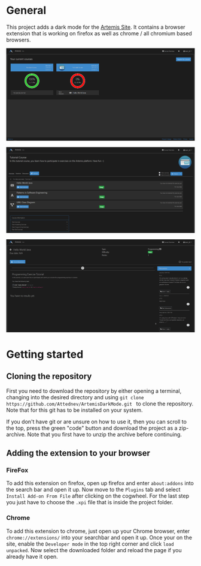 # General
This project adds a dark mode for the [Artemis Site](https://artemis.ase.in.tum.de).
It contains a browser extension that is working on firefox as well as chrome / all chromium based browsers.

![Homepage](./images/homepage.png)

![Courses](./images/course.png)

![Exercise](./images/exercise.png)

# Getting started
## Cloning the repository
First you need to download the repository by either opening a terminal, changing into the desired directory and using
```git clone https://github.com/Attednev/ArtemisDarkMode.git ``` to clone the repository. Note that for this git has to be installed on your system.

If you don't have git or are unsure on how to use it, then you can scroll to the top, press the green "code" button and download the project as a zip-archive. Note that you first have to unzip the archive before continuing.

## Adding the extension to your browser
### FireFox
To add this extension on firefox, open up firefox and enter ```about:addons``` into the search bar and open it up. Now move to the ```Plugins``` tab and select ```Install Add-on From File``` after clicking on the cogwheel. For the last step you just have to choose the ```.xpi``` file that is inside the project folder.

### Chrome
To add this extension to chrome, just open up your Chrome browser, enter ```chrome://extensions/``` into your searchbar and open it up.
Once your on the site, enable the ```Developer mode``` in the top right corner and click ```load unpacked```. Now select the downloaded folder and reload the page if you already have it open.
